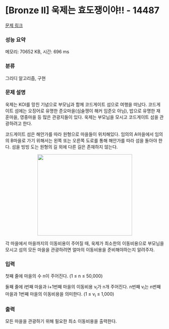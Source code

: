 # [Bronze II] 욱제는 효도쟁이야!! - 14487 

[문제 링크](https://www.acmicpc.net/problem/14487) 

### 성능 요약

메모리: 70652 KB, 시간: 696 ms

### 분류

그리디 알고리즘, 구현

### 문제 설명

<p style="user-select: auto;">욱제는 KOI를 망친 기념으로 부모님과 함께 코드게이트 섬으로 여행을 떠났다. 코드게이트 섬에는 오징어로 유명한 준오마을(심술쟁이 해커 임준오 아님), 밥으로 유명한 재훈마을, 영중마을 등 많은 관광지들이 있다. 욱제는 부모님을 모시고 코드게이트 섬을 관광하려고 한다.</p>

<p style="user-select: auto;">코드게이트 섬은 해안가를 따라 원형으로 마을들이 위치해있다. 임의의 A마을에서 임의의 B마을로 가기 위해서는 왼쪽 또는 오른쪽 도로를 통해 해안가를 따라 섬을 돌아야 한다. 섬을 빙빙 도는 원형의 길 외에 다른 길은 존재하지 않는다.</p>

<p style="text-align: center; user-select: auto;"><img alt="" src="https://onlinejudgeimages.s3-ap-northeast-1.amazonaws.com/problem/14487/1.png" style="height: 257px; width: 300px; user-select: auto;"></p>

<p style="user-select: auto;">각 마을에서 마을까지의 이동비용이 주어질 때, 욱제가 최소한의 이동비용으로 부모님을 모시고 섬의 모든 마을을 관광하려면 얼마의 이동비용을 준비해야하는지 알려주자.</p>

### 입력 

 <p style="user-select: auto;">첫째 줄에 마을의 수 n이 주어진다. (1 ≤ n ≤ 50,000)</p>

<p style="user-select: auto;">둘째 줄에 i번째 마을과 i+1번째 마을의 이동비용 v<sub style="user-select: auto;">i</sub>가 n개 주어진다. n번째 v<sub style="user-select: auto;">i</sub>는 n번째 마을과 1번째 마을의 이동비용을 의미한다. (1 ≤ v<sub style="user-select: auto;">i</sub> ≤ 1,000)</p>

### 출력 

 <p style="user-select: auto;">모든 마을을 관광하기 위해 필요한 최소 이동비용을 출력한다.</p>

